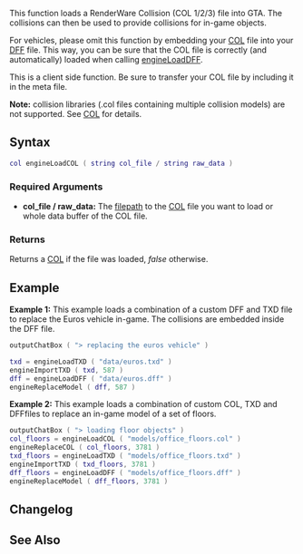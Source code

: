 This function loads a RenderWare Collision (COL 1/2/3) file into GTA. The collisions can then be used to provide collisions for in-game objects.

For vehicles, please omit this function by embedding your [COL](/docs/col.md "wikilink") file into your [DFF](/docs/dff.md "wikilink") file. This way, you can be sure that the COL file is correctly (and automatically) loaded when calling [engineLoadDFF](/docs/engineloaddff.md "wikilink").

This is a client side function. Be sure to transfer your COL file by including it in the meta file.

**Note:** collision libraries (.col files containing multiple collision models) are not supported. See [COL](/docs/col.md "wikilink") for details.

Syntax
------

``` lua
col engineLoadCOL ( string col_file / string raw_data ) 
```

### Required Arguments

-   **col\_file / raw\_data:** The [filepath](/docs/filepath.md "wikilink") to the [COL](/docs/col.md "wikilink") file you want to load or whole data buffer of the COL file.

### Returns

Returns a [COL](/docs/col.md "wikilink") if the file was loaded, *false* otherwise.

Example
-------

**Example 1:** This example loads a combination of a custom DFF and TXD file to replace the Euros vehicle in-game. The collisions are embedded inside the DFF file.

``` lua
outputChatBox ( "> replacing the euros vehicle" )

txd = engineLoadTXD ( "data/euros.txd" )
engineImportTXD ( txd, 587 )
dff = engineLoadDFF ( "data/euros.dff" )
engineReplaceModel ( dff, 587 )
```

**Example 2:** This example loads a combination of custom COL, TXD and DFFfiles to replace an in-game model of a set of floors.

``` lua
outputChatBox ( "> loading floor objects" )
col_floors = engineLoadCOL ( "models/office_floors.col" )
engineReplaceCOL ( col_floors, 3781 )
txd_floors = engineLoadTXD ( "models/office_floors.txd" )
engineImportTXD ( txd_floors, 3781 )
dff_floors = engineLoadDFF ( "models/office_floors.dff" )
engineReplaceModel ( dff_floors, 3781 )
```

Changelog
---------

See Also
--------
